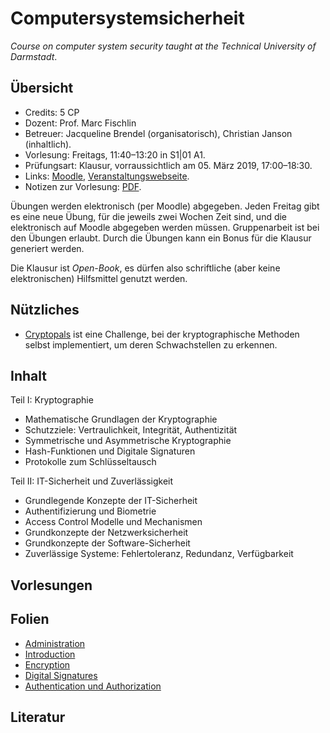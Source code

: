 # Computersystemsicherheit

*Course on computer system security taught at the Technical University of Darmstadt*.

## Übersicht

*   Credits: 5 CP
*   Dozent: Prof. Marc Fischlin
*   Betreuer: Jacqueline Brendel (organisatorisch), Christian Janson (inhaltlich).
*   Vorlesung: Freitags, 11:40–13:20 in S1|01 A1.
*   Prüfungsart: Klausur, vorraussichtlich am 05. März 2019, 17:00–18:30.
*   Links: [Moodle](https://moodle.informatik.tu-darmstadt.de/course/view.php?id=443), [Veranstaltungswebseite](https://www.cryptoplexity.informatik.tu-darmstadt.de/teaching_/compsyssec/compsyssec.de.jsp).
*   Notizen zur Vorlesung: [PDF](notizen.pdf).

Übungen werden elektronisch (per Moodle) abgegeben. 
Jeden Freitag gibt es eine neue Übung, für die jeweils zwei Wochen Zeit sind, und die elektronisch auf Moodle abgegeben werden müssen. Gruppenarbeit ist bei den Übungen erlaubt. Durch die Übungen kann ein Bonus für die Klausur generiert werden.

Die Klausur ist *Open-Book*, es dürfen also schriftliche (aber keine elektronischen) Hilfsmittel genutzt werden. 

## Nützliches

*   [Cryptopals](https://cryptopals.com/) ist eine Challenge, bei der kryptographische Methoden selbst implementiert, um deren Schwachstellen zu erkennen.

## Inhalt

Teil I: Kryptographie 
*   Mathematische Grundlagen der Kryptographie 
*   Schutzziele: Vertraulichkeit, Integrität, Authentizität 
*   Symmetrische und Asymmetrische Kryptographie 
*   Hash-Funktionen und Digitale Signaturen 
*   Protokolle zum Schlüsseltausch 

Teil II: IT-Sicherheit und Zuverlässigkeit 
*   Grundlegende Konzepte der IT-Sicherheit 
*   Authentifizierung und Biometrie 
*   Access Control Modelle und Mechanismen 
*   Grundkonzepte der Netzwerksicherheit 
*   Grundkonzepte der Software-Sicherheit 
*   Zuverlässige Systeme: Fehlertoleranz, Redundanz, Verfügbarkeit

## Vorlesungen


## Folien

*   [Administration](folien/00Administration.pdf)
*   [Introduction](folien/01Introduction.odf)
*   [Encryption](folien/02Encryption.pdf)
*   [Digital Signatures](folien/03DigitalSignatures.pdf)
*   [Authentication und Authorization](folien/04Authentication_and_Authorization.pdf)

## Literatur
